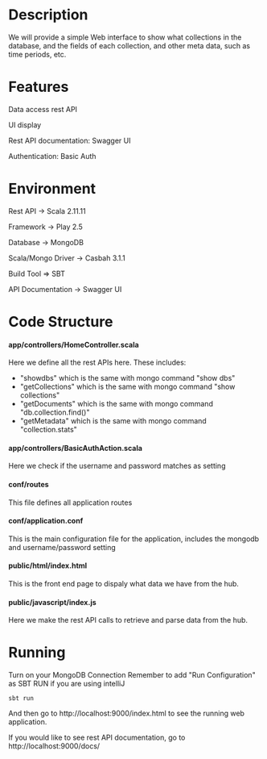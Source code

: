 # Description
We will provide a simple Web interface to show what collections in the database, and the fields of each collection, and other meta data, such as time periods, etc.

# Features
Data access rest API

UI display

Rest API documentation: Swagger UI

Authentication: Basic Auth


# Environment

Rest API -> Scala 2.11.11

Framework -> Play 2.5

Database -> MongoDB

Scala/Mongo Driver -> Casbah 3.1.1

Build Tool => SBT

API Documentation -> Swagger UI


# Code Structure

#### app/controllers/HomeController.scala
 Here we define all the rest APIs here. These includes:
 *    "showdbs" which is the same with mongo command "show dbs"
 *    "getCollections" which is the same with mongo command "show collections"
 *    "getDocuments" which is the same with mongo command "db.collection.find()"
 *    "getMetadata" which is the same with mongo command "collection.stats"

#### app/controllers/BasicAuthAction.scala
Here we check if the username and password matches as setting

#### conf/routes
This file defines all application routes 

#### conf/application.conf
This is the main configuration file for the application, includes the mongodb and username/password setting

#### public/html/index.html
This is the front end page to dispaly what data we have from the hub. 

#### public/javascript/index.js
Here we make the rest API calls to retrieve and parse data from the hub. 



# Running
Turn on your MongoDB Connection 
Remember to add "Run Configuration" as SBT RUN if you are using intelliJ
```
sbt run
```

And then go to http://localhost:9000/index.html to see the running web application.

If you would like to see rest API documentation, go to http://localhost:9000/docs/



